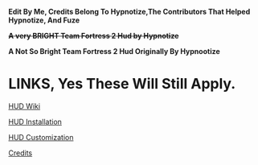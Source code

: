 **Edit By Me, Credits Belong To Hypnotize,The Contributors That Helped Hypnotize, And Fuze**

~~**A very BRIGHT Team Fortress 2 Hud by Hypnotize**~~

**A Not So Bright Team Fortress 2 Hud Originally By Hypnootize**

<a>LINKS, Yes These Will Still Apply.</a>
====

[HUD Wiki](https://github.com/Hypnootize/Sunset-Hud/wiki)

[HUD Installation](https://github.com/Hypnootize/Sunset-Hud/wiki/Installation)

[HUD Customization](https://github.com/Hypnootize/Sunset-Hud/wiki/Customization)

[Credits](https://github.com/Hypnootize/Sunset-Hud/wiki/Credits)
